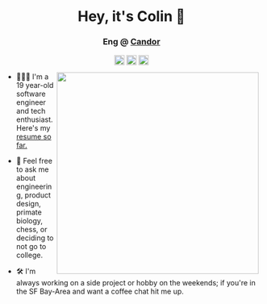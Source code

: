 <h1 align="center">Hey, it's Colin 👋</h1>
<h3 align="center">Eng @ <a href=https://candor.co target="blank">Candor</a></h3>
<p align="center">
<a href=mailto:colinjbethea@gmail.com target="blank"><img align="center" src=https://cdn.jsdelivr.net/npm/simple-icons@3.0.1/icons/gmail.svg alt="colin-bethea" height="20" width="20" /></a>
<a href=https://linkedin.com/in/colinbethea target="blank"><img align="center" src=https://cdn.jsdelivr.net/npm/simple-icons@3.0.1/icons/linkedin.svg alt="colin-bethea" height="20" width="20" /></a>
<a href=https://colinbethea.com target="blank"><img align="center" src=https://cdn.jsdelivr.net/npm/simple-icons@3.0.1/icons/googlechrome.svg alt="colin-bethea" height="20" width="20" /></a>
</p>
<p>
  <img src="https://www.wpclipart.com/famous/warriors/Napoleon/Napoleon_and_the_Sphinx.png" width="400" align="right">
  
- 👨🏼‍💻 I'm a 19 year-old software engineer and tech enthusiast. Here's my <a href=https://www.colinbethea.com/resume target="blank"> resume so far.</a>

- 💬 Feel free to ask me about engineering, product design, primate biology, chess, or deciding to not go to college.

- 🛠 I'm always working on a side project or hobby on the weekends; if you're in the SF Bay-Area and want a coffee chat hit me up.
</p>
